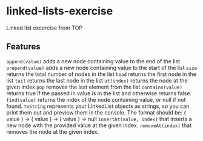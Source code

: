 # linked-lists-exercise

Linked list excercise from TOP

## Features

`append(value)` adds a new node containing value to the end of the list
`prepend(value)` adds a new node containing value to the start of the list
`size` returns the total number of nodes in the list
`head` returns the first node in the list
`tail` returns the last node in the list
`at(index)` returns the node at the given index
`pop` removes the last element from the list
`contains(value)` returns true if the passed in value is in the list and otherwise returns false.
`find(value)` returns the index of the node containing value, or null if not found.
`toString` represents your LinkedList objects as strings, so you can print them out and preview them in the console. The format should be: ( value ) -> ( value ) -> ( value ) -> null
`insertAt(value, index)` that inserts a new node with the provided value at the given index.
`removeAt(index)` that removes the node at the given index.
